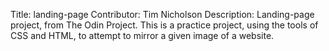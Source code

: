 Title: landing-page
Contributor: Tim Nicholson
Description: Landing-page project, from The Odin Project. This is a practice project, using the tools of CSS and HTML, to attempt to mirror a given image of a website.
